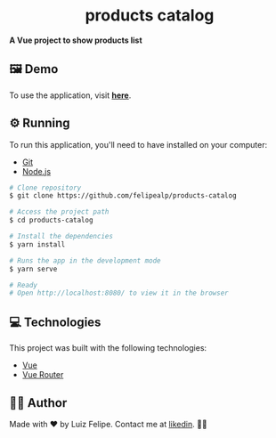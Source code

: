 <h1 align="center">products catalog</h1>

**A Vue project to show products list**


## 🖼️ Demo

To use the application, visit **[here](https://products-catalog.vercel.app/)**.

## ⚙️ Running

To run this application, you'll need to have installed on your computer:

- [Git](https://git-scm.com)
-  [Node.js](https://nodejs.org/en/)


```bash
# Clone repository
$ git clone https://github.com/felipealp/products-catalog

# Access the project path
$ cd products-catalog

# Install the dependencies
$ yarn install

# Runs the app in the development mode
$ yarn serve

# Ready
# Open http://localhost:8080/ to view it in the browser
```

## 💻 Technologies

This project was built with the following technologies:

- [Vue](https://cli.vuejs.org/)
- [Vue Router](https://router.vuejs.org/)

## 👨‍💻 Author

Made with ❤ by Luiz Felipe.
Contact me at [likedin](https://www.linkedin.com/in/felipealp).
💛👋

